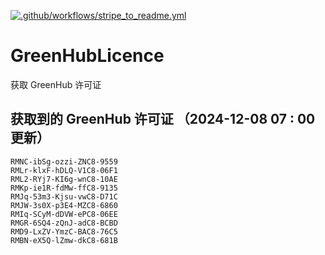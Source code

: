 [![.github/workflows/stripe_to_readme.yml](https://github.com/zjx-kimi/GreenHubLicence/actions/workflows/stripe_to_readme.yml/badge.svg)](https://github.com/zjx-kimi/GreenHubLicence/actions/workflows/stripe_to_readme.yml)
# GreenHubLicence
获取 GreenHub 许可证
## 获取到的 GreenHub 许可证 （2024-12-08 07 : 00 更新）
```
RMNC-ibSg-ozzi-ZNC8-9559
RMLr-klxF-hDLQ-V1C8-06F1
RML2-RYj7-KI6g-wnC8-10AE
RMKp-ie1R-fdMw-ffC8-9135
RMJq-53m3-Kjsu-vwC8-D71C
RMJW-3s0X-p3E4-MZC8-6860
RMIq-SCyM-dDVW-ePC8-06EE
RMGR-6SQ4-zQnJ-adC8-BCBD
RMD9-LxZV-YmzC-BAC8-76C5
RMBN-eX5Q-lZmw-dkC8-681B
```
